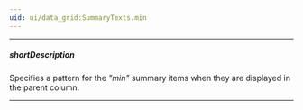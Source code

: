 ```yaml
---
uid: ui/data_grid:SummaryTexts.min
---
```

---
##### shortDescription
Specifies a pattern for the *"min"* summary items when they are displayed in the parent column.

---

